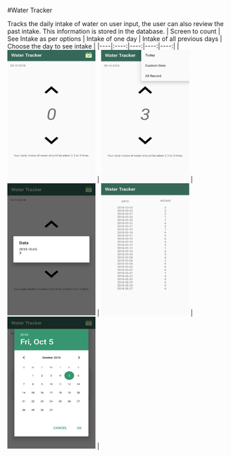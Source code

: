 #Water Tracker

Tracks the daily intake of water on user input, the user can also review the past intake. This information is stored in the database.
| Screen to count | See Intake as per options | Intake of one day | Intake of all previous days | Choose the day to see intake |
|----|:----:|----:|----:|----:|
| <img src="https://github.com/jpg-130/Water-Tracker/blob/master/Screenshot_WaterTracker/20181005_183953.png" width="200" height="300"> |
 <img src="https://github.com/jpg-130/Water-Tracker/blob/master/Screenshot_WaterTracker/20181005_184201.png" width="200" height="300"> |
 <img src="https://github.com/jpg-130/Water-Tracker/blob/master/Screenshot_WaterTracker/20181005_184218.png" width="200" height="300"> |
 <img src="https://github.com/jpg-130/Water-Tracker/blob/master/Screenshot_WaterTracker/20181005_184243.png" width="200" height="300"> |
 <img src="https://github.com/jpg-130/Water-Tracker/blob/master/Screenshot_WaterTracker/20181005_184302.png" width="200" height="300"> |